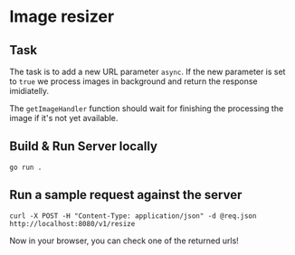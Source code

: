 # Image resizer

## Task

The task is to add a new URL parameter `async`. If the new parameter is set to `true` we process images in background and return the response imidiatelly.

The `getImageHandler` function should wait for finishing the processing the image if it's not yet available.

## Build & Run Server locally
```
go run .
```

## Run a sample request against the server
```
curl -X POST -H "Content-Type: application/json" -d @req.json http://localhost:8080/v1/resize
```

Now in your browser, you can check one of the returned urls!
